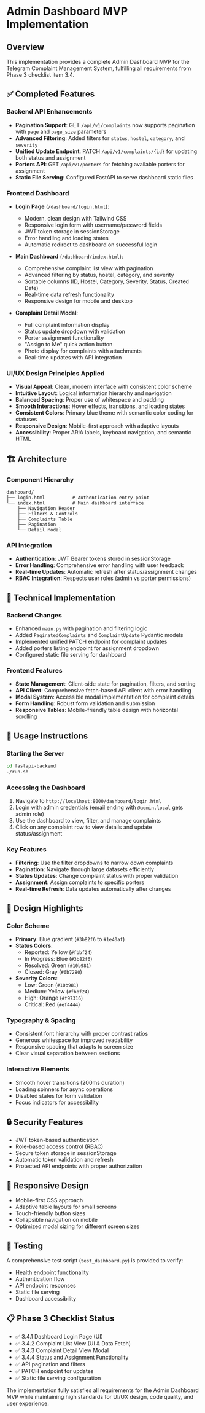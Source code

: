 # Admin Dashboard MVP Implementation

## Overview
This implementation provides a complete Admin Dashboard MVP for the Telegram Complaint Management System, fulfilling all requirements from Phase 3 checklist item 3.4.

## ✅ Completed Features

### Backend API Enhancements
- **Pagination Support**: GET `/api/v1/complaints` now supports pagination with `page` and `page_size` parameters
- **Advanced Filtering**: Added filters for `status`, `hostel`, `category`, and `severity`
- **Unified Update Endpoint**: PATCH `/api/v1/complaints/{id}` for updating both status and assignment
- **Porters API**: GET `/api/v1/porters` for fetching available porters for assignment
- **Static File Serving**: Configured FastAPI to serve dashboard static files

### Frontend Dashboard
- **Login Page** (`/dashboard/login.html`):
  - Modern, clean design with Tailwind CSS
  - Responsive login form with username/password fields
  - JWT token storage in sessionStorage
  - Error handling and loading states
  - Automatic redirect to dashboard on successful login

- **Main Dashboard** (`/dashboard/index.html`):
  - Comprehensive complaint list view with pagination
  - Advanced filtering by status, hostel, category, and severity
  - Sortable columns (ID, Hostel, Category, Severity, Status, Created Date)
  - Real-time data refresh functionality
  - Responsive design for mobile and desktop

- **Complaint Detail Modal**:
  - Full complaint information display
  - Status update dropdown with validation
  - Porter assignment functionality
  - "Assign to Me" quick action button
  - Photo display for complaints with attachments
  - Real-time updates with API integration

### UI/UX Design Principles Applied
- **Visual Appeal**: Clean, modern interface with consistent color scheme
- **Intuitive Layout**: Logical information hierarchy and navigation
- **Balanced Spacing**: Proper use of whitespace and padding
- **Smooth Interactions**: Hover effects, transitions, and loading states
- **Consistent Colors**: Primary blue theme with semantic color coding for statuses
- **Responsive Design**: Mobile-first approach with adaptive layouts
- **Accessibility**: Proper ARIA labels, keyboard navigation, and semantic HTML

## 🏗️ Architecture

### Component Hierarchy
```
dashboard/
├── login.html          # Authentication entry point
└── index.html          # Main dashboard interface
    ├── Navigation Header
    ├── Filters & Controls
    ├── Complaints Table
    ├── Pagination
    └── Detail Modal
```

### API Integration
- **Authentication**: JWT Bearer tokens stored in sessionStorage
- **Error Handling**: Comprehensive error handling with user feedback
- **Real-time Updates**: Automatic refresh after status/assignment changes
- **RBAC Integration**: Respects user roles (admin vs porter permissions)

## 🔧 Technical Implementation

### Backend Changes
- Enhanced `main.py` with pagination and filtering logic
- Added `PaginatedComplaints` and `ComplaintUpdate` Pydantic models
- Implemented unified PATCH endpoint for complaint updates
- Added porters listing endpoint for assignment dropdown
- Configured static file serving for dashboard

### Frontend Features
- **State Management**: Client-side state for pagination, filters, and sorting
- **API Client**: Comprehensive fetch-based API client with error handling
- **Modal System**: Accessible modal implementation for complaint details
- **Form Handling**: Robust form validation and submission
- **Responsive Tables**: Mobile-friendly table design with horizontal scrolling

## 🚀 Usage Instructions

### Starting the Server
```bash
cd fastapi-backend
./run.sh
```

### Accessing the Dashboard
1. Navigate to `http://localhost:8000/dashboard/login.html`
2. Login with admin credentials (email ending with `@admin.local` gets admin role)
3. Use the dashboard to view, filter, and manage complaints
4. Click on any complaint row to view details and update status/assignment

### Key Features
- **Filtering**: Use the filter dropdowns to narrow down complaints
- **Pagination**: Navigate through large datasets efficiently
- **Status Updates**: Change complaint status with proper validation
- **Assignment**: Assign complaints to specific porters
- **Real-time Refresh**: Data updates automatically after changes

## 🎨 Design Highlights

### Color Scheme
- **Primary**: Blue gradient (`#3b82f6` to `#1e40af`)
- **Status Colors**: 
  - Reported: Yellow (`#fbbf24`)
  - In Progress: Blue (`#3b82f6`)
  - Resolved: Green (`#10b981`)
  - Closed: Gray (`#6b7280`)
- **Severity Colors**:
  - Low: Green (`#10b981`)
  - Medium: Yellow (`#fbbf24`)
  - High: Orange (`#f97316`)
  - Critical: Red (`#ef4444`)

### Typography & Spacing
- Consistent font hierarchy with proper contrast ratios
- Generous whitespace for improved readability
- Responsive spacing that adapts to screen size
- Clear visual separation between sections

### Interactive Elements
- Smooth hover transitions (200ms duration)
- Loading spinners for async operations
- Disabled states for form validation
- Focus indicators for accessibility

## 🔒 Security Features
- JWT token-based authentication
- Role-based access control (RBAC)
- Secure token storage in sessionStorage
- Automatic token validation and refresh
- Protected API endpoints with proper authorization

## 📱 Responsive Design
- Mobile-first CSS approach
- Adaptive table layouts for small screens
- Touch-friendly button sizes
- Collapsible navigation on mobile
- Optimized modal sizing for different screen sizes

## 🧪 Testing
A comprehensive test script (`test_dashboard.py`) is provided to verify:
- Health endpoint functionality
- Authentication flow
- API endpoint responses
- Static file serving
- Dashboard accessibility

## 📋 Phase 3 Checklist Status
- ✅ 3.4.1 Dashboard Login Page (UI)
- ✅ 3.4.2 Complaint List View (UI & Data Fetch)
- ✅ 3.4.3 Complaint Detail View Modal
- ✅ 3.4.4 Status and Assignment Functionality
- ✅ API pagination and filters
- ✅ PATCH endpoint for updates
- ✅ Static file serving configuration

The implementation fully satisfies all requirements for the Admin Dashboard MVP while maintaining high standards for UI/UX design, code quality, and user experience.
